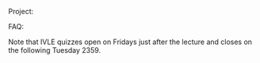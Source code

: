 <Panel class="item" header="Handbook sections to read" expandable>

Project:

  <include src="../../handbook/teams.md" name="Forming Teams" dynamic />
  <include src="../../handbook/peer-evaluations.md" name="Peer Evaluations" dynamic />
  <include src="../../handbook/participation.md" name="Participation marks" dynamic />
  <include src="../../handbook/tools.md" name="Tools" dynamic />

FAQ:

  <include src="../../handbook/appendixC-faq.md#handbook-faq-slideFormat" name="Why slides are not detailed enough, handouts are wordy?" dynamic />
  <include src="../../handbook/appendixC-faq.md#handbook-faq-selfStudy" name="Why so much self-study?" dynamic />
  <include src="../../handbook/appendixC-faq.md#handbook-faq-favoriteTool" name="Why I'm not allowed to use my favorite OS/IDE/etc?" dynamic />

</Panel>

<Panel class="item" header="Submit IVLE quiz" expandable>

Note that IVLE quizzes open on Fridays just after the lecture and closes on the following Tuesday 2359.

</Panel>
